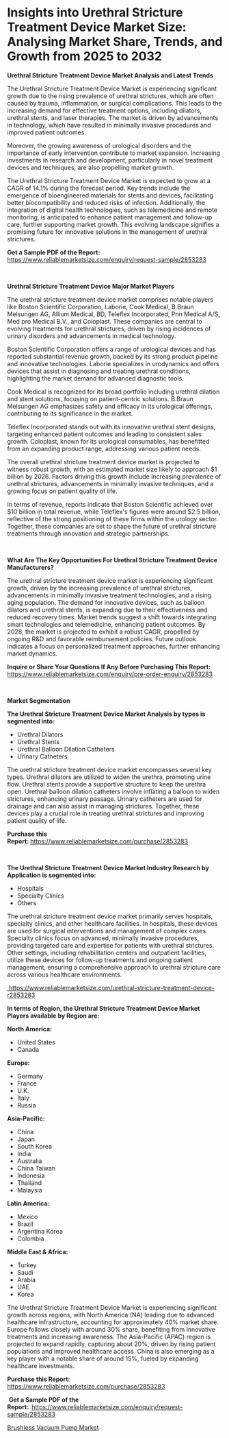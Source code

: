 <p><h1>Insights into Urethral Stricture Treatment Device Market Size: Analysing Market Share, Trends, and Growth from 2025 to 2032</h1></p><p><strong>Urethral Stricture Treatment Device Market Analysis and Latest Trends</strong></p>
<p><p>The Urethral Stricture Treatment Device Market is experiencing significant growth due to the rising prevalence of urethral strictures, which are often caused by trauma, inflammation, or surgical complications. This leads to the increasing demand for effective treatment options, including dilators, urethral stents, and laser therapies. The market is driven by advancements in technology, which have resulted in minimally invasive procedures and improved patient outcomes.</p><p>Moreover, the growing awareness of urological disorders and the importance of early intervention contribute to market expansion. Increasing investments in research and development, particularly in novel treatment devices and techniques, are also propelling market growth. </p><p>The Urethral Stricture Treatment Device Market is expected to grow at a CAGR of 14.1% during the forecast period. Key trends include the emergence of bioengineered materials for stents and devices, facilitating better biocompatibility and reduced risks of infection. Additionally, the integration of digital health technologies, such as telemedicine and remote monitoring, is anticipated to enhance patient management and follow-up care, further supporting market growth. This evolving landscape signifies a promising future for innovative solutions in the management of urethral strictures.</p></p>
<p><strong>Get a Sample PDF of the Report:&nbsp;</strong> <a href="https://www.reliablemarketsize.com/enquiry/request-sample/2853283?utm_campaign=2803&utm_medium=2&utm_source=Github&utm_content=ia&utm_term=11032025&utm_id=urethral-stricture-treatment-device">https://www.reliablemarketsize.com/enquiry/request-sample/2853283</a></p>
<p>&nbsp;</p>
<p><strong>Urethral Stricture Treatment Device Major Market Players</strong></p>
<p><p>The urethral stricture treatment device market comprises notable players like Boston Scientific Corporation, Laborie, Cook Medical, B.Braun Melsungen AG, Allium Medical, BD, Teleflex Incorporated, Pnn Medical A/S, Med pro Medical B.V., and Coloplast. These companies are central to evolving treatments for urethral strictures, driven by rising incidences of urinary disorders and advancements in medical technology.</p><p>Boston Scientific Corporation offers a range of urological devices and has reported substantial revenue growth, backed by its strong product pipeline and innovative technologies. Laborie specializes in urodynamics and offers devices that assist in diagnosing and treating urethral conditions, highlighting the market demand for advanced diagnostic tools.</p><p>Cook Medical is recognized for its broad portfolio including urethral dilation and stent solutions, focusing on patient-centric solutions. B.Braun Melsungen AG emphasizes safety and efficacy in its urological offerings, contributing to its significance in the market.</p><p>Teleflex Incorporated stands out with its innovative urethral stent designs, targeting enhanced patient outcomes and leading to consistent sales growth. Coloplast, known for its urological consumables, has benefitted from an expanding product range, addressing various patient needs.</p><p>The overall urethral stricture treatment device market is projected to witness robust growth, with an estimated market size likely to approach $1 billion by 2026. Factors driving this growth include increasing prevalence of urethral strictures, advancements in minimally invasive techniques, and a growing focus on patient quality of life.</p><p>In terms of revenue, reports indicate that Boston Scientific achieved over $10 billion in total revenue, while Teleflex's figures were around $2.5 billion, reflective of the strong positioning of these firms within the urology sector. Together, these companies are set to shape the future of urethral stricture treatments through innovation and strategic partnerships.</p></p>
<p>&nbsp;</p>
<p><strong>What Are The Key Opportunities For Urethral Stricture Treatment Device Manufacturers?</strong></p>
<p><p>The urethral stricture treatment device market is experiencing significant growth, driven by the increasing prevalence of urethral strictures, advancements in minimally invasive treatment technologies, and a rising aging population. The demand for innovative devices, such as balloon dilators and urethral stents, is expanding due to their effectiveness and reduced recovery times. Market trends suggest a shift towards integrating smart technologies and telemedicine, enhancing patient outcomes. By 2028, the market is projected to exhibit a robust CAGR, propelled by ongoing R&D and favorable reimbursement policies. Future outlook indicates a focus on personalized treatment approaches, further enhancing market dynamics.</p></p>
<p><strong>Inquire or Share Your Questions If Any Before Purchasing This Report:</strong> <a href="https://www.reliablemarketsize.com/enquiry/pre-order-enquiry/2853283?utm_campaign=2803&utm_medium=2&utm_source=Github&utm_content=ia&utm_term=11032025&utm_id=urethral-stricture-treatment-device">https://www.reliablemarketsize.com/enquiry/pre-order-enquiry/2853283</a></p>
<p>&nbsp;</p>
<p><strong>Market Segmentation</strong></p>
<p><strong>The Urethral Stricture Treatment Device Market Analysis by types is segmented into:</strong></p>
<p><ul><li>Urethral Dilators</li><li>Urethral Stents</li><li>Urethral Balloon Dilation Catheters</li><li>Urinary Catheters</li></ul></p>
<p><p>The urethral stricture treatment device market encompasses several key types. Urethral dilators are utilized to widen the urethra, promoting urine flow. Urethral stents provide a supportive structure to keep the urethra open. Urethral balloon dilation catheters involve inflating a balloon to widen strictures, enhancing urinary passage. Urinary catheters are used for drainage and can also assist in managing strictures. Together, these devices play a crucial role in treating urethral strictures and improving patient quality of life.</p></p>
<p><strong>Purchase this Report:&nbsp;</strong><a href="https://www.reliablemarketsize.com/purchase/2853283?utm_campaign=2803&utm_medium=2&utm_source=Github&utm_content=ia&utm_term=11032025&utm_id=urethral-stricture-treatment-device">https://www.reliablemarketsize.com/purchase/2853283</a></p>
<p>&nbsp;</p>
<p><strong>The Urethral Stricture Treatment Device Market Industry Research by Application is segmented into:</strong></p>
<p><ul><li>Hospitals</li><li>Specialty Clinics</li><li>Others</li></ul></p>
<p><p>The urethral stricture treatment device market primarily serves hospitals, specialty clinics, and other healthcare facilities. In hospitals, these devices are used for surgical interventions and management of complex cases. Specialty clinics focus on advanced, minimally invasive procedures, providing targeted care and expertise for patients with urethral strictures. Other settings, including rehabilitation centers and outpatient facilities, utilize these devices for follow-up treatments and ongoing patient management, ensuring a comprehensive approach to urethral stricture care across various healthcare environments.</p></p>
<p><a href="https://www.reliablemarketsize.com/urethral-stricture-treatment-device-r2853283?utm_campaign=2803&utm_medium=2&utm_source=Github&utm_content=ia&utm_term=11032025&utm_id=urethral-stricture-treatment-device">&nbsp;https://www.reliablemarketsize.com/urethral-stricture-treatment-device-r2853283</a></p>
<p><strong>In terms of Region, the Urethral Stricture Treatment Device Market Players available by Region are:</strong></p>
<p>
    <p> <strong> North America: </strong>
        <ul>
            <li>United States</li>
            <li>Canada</li>
        </ul>
        </p> 
    <p> <strong> Europe: </strong>
        <ul>
            <li>Germany</li>
            <li>France</li>
            <li>U.K.</li>
            <li>Italy</li>
            <li>Russia</li>
        </ul>
        </p> 
    <p> <strong> Asia-Pacific: </strong>
        <ul>
            <li>China</li>
            <li>Japan</li>
            <li>South Korea</li>
            <li>India</li>
            <li>Australia</li>
            <li>China Taiwan</li>
            <li>Indonesia</li>
            <li>Thailand</li>
            <li>Malaysia</li>
        </ul>
        </p> 
    <p> <strong> Latin America: </strong>
        <ul>
            <li>Mexico</li>
            <li>Brazil</li>
            <li>Argentina Korea</li>
            <li>Colombia</li>
        </ul>
        </p> 
    <p> <strong> Middle East & Africa: </strong>
        <ul>
            <li>Turkey</li>
            <li>Saudi</li>
            <li>Arabia</li>
            <li>UAE</li>
            <li>Korea</li>
        </ul>
    </p>
    </p>
<p><p>The Urethral Stricture Treatment Device Market is experiencing significant growth across regions, with North America (NA) leading due to advanced healthcare infrastructure, accounting for approximately 40% market share. Europe follows closely with around 30% share, benefiting from innovative treatments and increasing awareness. The Asia-Pacific (APAC) region is projected to expand rapidly, capturing about 20%, driven by rising patient populations and improved healthcare access. China is also emerging as a key player with a notable share of around 15%, fueled by expanding healthcare investments.</p></p>
<p><strong>Purchase this Report: </strong><a href="https://www.reliablemarketsize.com/purchase/2853283?utm_campaign=2803&utm_medium=2&utm_source=Github&utm_content=ia&utm_term=11032025&utm_id=urethral-stricture-treatment-device">https://www.reliablemarketsize.com/purchase/2853283</a></p>
<p>&nbsp;<strong>Get a Sample PDF of the Report:&nbsp;&nbsp;</strong><a href="https://www.reliablemarketsize.com/enquiry/request-sample/2853283?utm_campaign=2803&utm_medium=2&utm_source=Github&utm_content=ia&utm_term=11032025&utm_id=urethral-stricture-treatment-device">https://www.reliablemarketsize.com/enquiry/request-sample/2853283</a></p>
<p><strong></strong></p>
<p><p><a href="https://github.com/dibesnayee/Market-Research-Report-List-1/blob/main/brushless-vacuum-pump-market.md?utm_campaign=2803&utm_medium=2&utm_source=Github&utm_content=ia&utm_term=11032025&utm_id=urethral-stricture-treatment-device">Brushless Vacuum Pump Market</a></p></p>